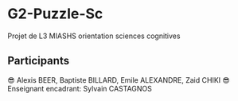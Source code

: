 # G2-Puzzle-Sc
Projet de L3 MIASHS orientation sciences cognitives

## Participants
😎 Alexis BEER, Baptiste BILLARD, Emile ALEXANDRE, Zaid CHIKI 😎
Enseignant encadrant: Sylvain CASTAGNOS

